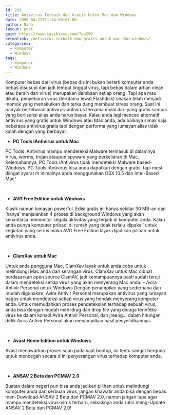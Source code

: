 ```yaml
---
id: 299
title: Antivirus Terbaik dan Gratis Untuk Mac dan Windows
date: 2009-04-22T11:34:58+07:00
author: Nana
layout: post
guid: https://www.tasikisme.com/?p=299
permalink: /antivirus-terbaik-dan-gratis-untuk-mac-dan-windows/
categories:
  - Komputer
  - Windows
tags:
  - Komputer
  - Windows
---
```

<div>
  <p>
    Komputer bebas dari virus (bebas dis ini bukan berarti komputer anda bebas disusupi dan jadi tempat tinggal virus, tapi bebas dalam artian clean atau bersih dari virus) merupakan dambaan setiap orang. Tapi apa mau dikata, penyebaran virus (terutama lewat Flashdisk) seakan telah menjadi momok yang menakutkan dan terka dang membuat stress orang. Saat ini banyak bertebaran antivirus-antivirus ternama mulai dari yang gratis sampai yang berlisensi alias anda harus bayar. Kalau anda lagi mencari alternatif antivirus yang gratis untuk Windows atau Mac anda, ada baiknya simak saja beberapa antivirus gratis tapi dengan performa yang lumayan alias tidak kalah dengan yang berbayar.
  </p>
  
  <ul>
    <li>
      <strong>PC Tools iAntivirus untuk Mac</strong>
    </li>
  </ul>
</div>

<div>
  <p>
    PC Tools iAntivirus mampu mendeteksi Malware termasuk di dalamnya Virus, worms, trojan ataupun spyware yang berkeliaran di Mac. Kelemahannya, PC Tools iAntivirus tidak mendeteksi Malware based-Windows. PC Tools iAntivirus bisa anda dapatkan dengan gratis, tapi mesti diingat syarat m inimalnya anda menggunakan OSX 10.5 dan Intel-Based Mac!
  </p>
  
  <p>
     
  </p></p>
</div>

<div>
  <ul>
    <li>
      <strong>AVG Free Edition untuk Windows </strong>
    </li>
  </ul>
  
  <p>
    Klasik namun lumayan powerful. Edisi gratis ini hanya sekitar 30 MB-an dan ‘hanya’ menjalankan 4 proses di background Windows yang akan senantiasa memonitor segala aktivitas yang terjadi di komputer anda. Kalau anda punya komputer pribadi di rumah yang tidak terlalu ‘dipakai’ untuk kegiatan yang serius maka AVG Free Edition layak dijadikan pilihan untuk antivirus anda.
  </p>
  
  <p>
     
  </p>
  
  <ul>
    <li>
      <strong>ClamXav untuk Mac </strong>
    </li>
  </ul>
  
  <p>
    Untuk anda pengguna Mac, ClamXav layak untuk anda coba untuk melindungi Mac anda dari serangan virus. ClamXav untuk Mac dibuat berdasarkan open source ClamAV, jadi kemampuannya pasti sudah teruji dalam mendeteksi setiap virus yang akan menyerang Mac anda. &#8211; Avira Antivir Personal untuk Windows Dengan penampilan yang sederhana dan mudah digunakan, Avira Antivir Personal merupakan antivirus yang lumayan bagus untuk mendeteksi setiap virus yang hendak menyerang komputer anda. Untuk memudahkan proses pendeteksian terhadap sebuah virus, anda bisa dengan mudah men-drag dan drop file yang diduga terinfeksi virus ke dalam konsol Avira Antivir Personal, dan jreeng… dalam hitungan detik Avira Antivir Personal akan menampilkan hasil penyelidikannya.
  </p>
  
  <p>
     
  </p>
  
  <ul>
    <li>
      <strong>Avast Home Edition untuk Windows </strong>
    </li>
  </ul>
  
  <p>
    Avast menawarkan proses scan pada saat bootup, ini tentu sangat berguna untuk mencegah secara d ini penyerangan virus terhadap komputer anda.
  </p>
  
  <p>
     
  </p>
  
  <ul>
    <li>
      <strong>ANSAV 2 Beta dan PCMAV 2.0 </strong>
    </li>
  </ul>
  
  <p>
    Buatan dalam negeri pun bisa anda jadikan pilihan untuk melindungi komputer anda dari serbuan virus, jangan khawatir anda bisa dengan bebas men-Download ANSAV 2 Beta dan PCMAV 2.0, namun jangan lupa agar mampu mendeteksi virus-virus terbaru, sebaiknya anda rutin meng-Update ANSAV 2 Beta dan PCMAV 2.0!
  </p></p>
</div>